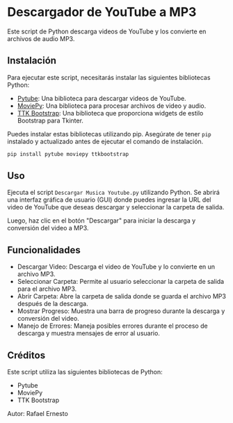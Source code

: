 # Descargador de YouTube a MP3

Este script de Python descarga videos de YouTube y los convierte en archivos de audio MP3.

## Instalación

Para ejecutar este script, necesitarás instalar las siguientes bibliotecas Python:

- [Pytube](https://github.com/pytube/pytube): Una biblioteca para descargar videos de YouTube.
- [MoviePy](https://github.com/Zulko/moviepy): Una biblioteca para procesar archivos de video y audio.
- [TTK Bootstrap](https://github.com/RedFantom/ttkbootstrap): Una biblioteca que proporciona widgets de estilo Bootstrap para Tkinter.

Puedes instalar estas bibliotecas utilizando pip. Asegúrate de tener `pip` instalado y actualizado antes de ejecutar el comando de instalación.

```bash
pip install pytube moviepy ttkbootstrap
```

## Uso

Ejecuta el script `Descargar Musica Youtube.py` utilizando Python. Se abrirá una interfaz gráfica de usuario (GUI) donde puedes ingresar la URL del video de YouTube que deseas descargar y seleccionar la carpeta de salida.

Luego, haz clic en el botón "Descargar" para iniciar la descarga y conversión del video a MP3.

## Funcionalidades

- Descargar Video: Descarga el video de YouTube y lo convierte en un archivo MP3.
- Seleccionar Carpeta: Permite al usuario seleccionar la carpeta de salida para el archivo MP3.
- Abrir Carpeta: Abre la carpeta de salida donde se guarda el archivo MP3 después de la descarga.
- Mostrar Progreso: Muestra una barra de progreso durante la descarga y conversión del video.
- Manejo de Errores: Maneja posibles errores durante el proceso de descarga y muestra mensajes de error al usuario.

## Créditos

Este script utiliza las siguientes bibliotecas de Python:

- Pytube
- MoviePy
- TTK Bootstrap

Autor: Rafael Ernesto
